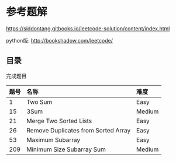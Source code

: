 # 参考题解

https://siddontang.gitbooks.io/leetcode-solution/content/index.html

python版: http://bookshadow.com/leetcode/

## 目录

完成题目


|题号|名称|难度|
|:----|:----|:----|
|1|Two Sum|Easy|
|15|3Sum|Medium|
|21|Merge Two Sorted Lists|Easy|
|26|Remove Duplicates from Sorted Array|Easy|
|53|Maximum Subarray|Easy|
|209|Minimum Size Subarray Sum|Medium|


